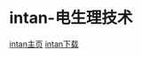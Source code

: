 # intan-电生理技术
[intan主页](http://intantech.com/index.html)
[intan下载](http://intantech.com/downloads.html)

